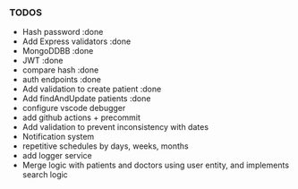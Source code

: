 ### TODOS
-  Hash password :done
-  Add Express validators :done
-  MongoDDBB  :done
-  JWT :done
-  compare hash :done
-  auth endpoints :done
-  Add validation to create patient :done
-  Add findAndUpdate patients :done
-  configure vscode debugger
-  add github actions + precommit
-  Add validation to prevent inconsistency with dates
-  Notification system
-  repetitive schedules by days, weeks, months
-  add logger service
-  Merge logic with patients and doctors using user entity, and implements search logic
